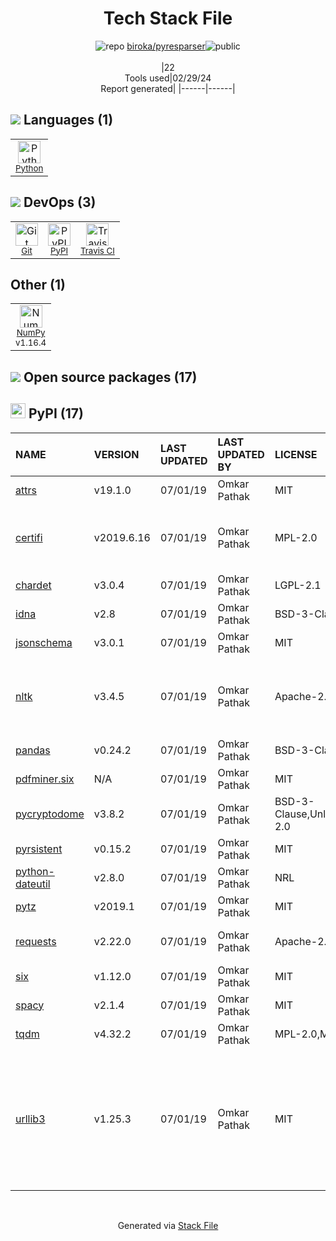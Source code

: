 <!--
&lt;--- Readme.md Snippet without images Start ---&gt;
## Tech Stack
biroka/pyresparser is built on the following main stack:

- [Python](https://www.python.org) – Languages
- [Travis CI](http://travis-ci.com/) – Continuous Integration
- [NumPy](http://www.numpy.org/) – Data Science Tools

Full tech stack [here](/techstack.md)

&lt;--- Readme.md Snippet without images End ---&gt;

&lt;--- Readme.md Snippet with images Start ---&gt;
## Tech Stack
biroka/pyresparser is built on the following main stack:

- <img width='25' height='25' src='https://img.stackshare.io/service/993/pUBY5pVj.png' alt='Python'/> [Python](https://www.python.org) – Languages
- <img width='25' height='25' src='https://img.stackshare.io/service/460/Lu6cGu0z_400x400.png' alt='Travis CI'/> [Travis CI](http://travis-ci.com/) – Continuous Integration
- <img width='25' height='25' src='https://img.stackshare.io/service/2179/default_332f874a2edb2686f578aa6389313efcea1eec41.png' alt='NumPy'/> [NumPy](http://www.numpy.org/) – Data Science Tools

Full tech stack [here](/techstack.md)

&lt;--- Readme.md Snippet with images End ---&gt;
-->
<div align="center">

# Tech Stack File
![](https://img.stackshare.io/repo.svg "repo") [biroka/pyresparser](https://github.com/biroka/pyresparser)![](https://img.stackshare.io/public_badge.svg "public")
<br/><br/>
|22<br/>Tools used|02/29/24 <br/>Report generated|
|------|------|
</div>

## <img src='https://img.stackshare.io/languages.svg'/> Languages (1)
<table><tr>
  <td align='center'>
  <img width='36' height='36' src='https://img.stackshare.io/service/993/pUBY5pVj.png' alt='Python'>
  <br>
  <sub><a href="https://www.python.org">Python</a></sub>
  <br>
  <sub></sub>
</td>

</tr>
</table>

## <img src='https://img.stackshare.io/devops.svg'/> DevOps (3)
<table><tr>
  <td align='center'>
  <img width='36' height='36' src='https://img.stackshare.io/service/1046/git.png' alt='Git'>
  <br>
  <sub><a href="http://git-scm.com/">Git</a></sub>
  <br>
  <sub></sub>
</td>

<td align='center'>
  <img width='36' height='36' src='https://img.stackshare.io/service/12572/-RIWgodF_400x400.jpg' alt='PyPI'>
  <br>
  <sub><a href="https://pypi.org/">PyPI</a></sub>
  <br>
  <sub></sub>
</td>

<td align='center'>
  <img width='36' height='36' src='https://img.stackshare.io/service/460/Lu6cGu0z_400x400.png' alt='Travis CI'>
  <br>
  <sub><a href="http://travis-ci.com/">Travis CI</a></sub>
  <br>
  <sub></sub>
</td>

</tr>
</table>

## Other (1)
<table><tr>
  <td align='center'>
  <img width='36' height='36' src='https://img.stackshare.io/service/2179/default_332f874a2edb2686f578aa6389313efcea1eec41.png' alt='NumPy'>
  <br>
  <sub><a href="http://www.numpy.org/">NumPy</a></sub>
  <br>
  <sub>v1.16.4</sub>
</td>

</tr>
</table>


## <img src='https://img.stackshare.io/group.svg' /> Open source packages (17)</h2>

## <img width='24' height='24' src='https://img.stackshare.io/service/12572/-RIWgodF_400x400.jpg'/> PyPI (17)

|NAME|VERSION|LAST UPDATED|LAST UPDATED BY|LICENSE|VULNERABILITIES|
|:------|:------|:------|:------|:------|:------|
|[attrs](https://pypi.org/project/attrs)|v19.1.0|07/01/19|Omkar Pathak |MIT|N/A|
|[certifi](https://pypi.org/project/certifi)|v2019.6.16|07/01/19|Omkar Pathak |MPL-2.0|[CVE-2023-37920](https://github.com/advisories/GHSA-xqr8-7jwr-rhp7) (High)<br/>[CVE-2022-23491](https://github.com/advisories/GHSA-43fp-rhv2-5gv8) (Moderate)|
|[chardet](https://pypi.org/project/chardet)|v3.0.4|07/01/19|Omkar Pathak |LGPL-2.1|N/A|
|[idna](https://pypi.org/project/idna)|v2.8|07/01/19|Omkar Pathak |BSD-3-Clause|N/A|
|[jsonschema](https://pypi.org/project/jsonschema)|v3.0.1|07/01/19|Omkar Pathak |MIT|N/A|
|[nltk](https://pypi.org/project/nltk)|v3.4.5|07/01/19|Omkar Pathak |Apache-2.0|[CVE-2021-43854](https://github.com/advisories/GHSA-f8m6-h2c7-8h9x) (High)<br/>[CVE-2021-3842](https://github.com/advisories/GHSA-rqjh-jp2r-59cj) (High)<br/>[CVE-2021-3828](https://github.com/advisories/GHSA-2ww3-fxvq-293j) (High)|
|[pandas](https://pypi.org/project/pandas)|v0.24.2|07/01/19|Omkar Pathak |BSD-3-Clause|N/A|
|[pdfminer.six](https://pypi.org/project/pdfminer.six)|N/A|07/01/19|Omkar Pathak |MIT|N/A|
|[pycryptodome](https://pypi.org/project/pycryptodome)|v3.8.2|07/01/19|Omkar Pathak |BSD-3-Clause,Unlicense,Apache-2.0|[CVE-2023-52323](https://github.com/advisories/GHSA-j225-cvw7-qrx7) (Moderate)|
|[pyrsistent](https://pypi.org/project/pyrsistent)|v0.15.2|07/01/19|Omkar Pathak |MIT|N/A|
|[python-dateutil](https://pypi.org/project/python-dateutil)|v2.8.0|07/01/19|Omkar Pathak |NRL|N/A|
|[pytz](https://pypi.org/project/pytz)|v2019.1|07/01/19|Omkar Pathak |MIT|N/A|
|[requests](https://pypi.org/project/requests)|v2.22.0|07/01/19|Omkar Pathak |Apache-2.0|[CVE-2023-32681](https://github.com/advisories/GHSA-j8r2-6x86-q33q) (Moderate)|
|[six](https://pypi.org/project/six)|v1.12.0|07/01/19|Omkar Pathak |MIT|N/A|
|[spacy](https://pypi.org/project/spacy)|v2.1.4|07/01/19|Omkar Pathak |MIT|N/A|
|[tqdm](https://pypi.org/project/tqdm)|v4.32.2|07/01/19|Omkar Pathak |MPL-2.0,MIT|N/A|
|[urllib3](https://pypi.org/project/urllib3)|v1.25.3|07/01/19|Omkar Pathak |MIT|[CVE-2020-7212](https://github.com/advisories/GHSA-hmv2-79q8-fv6g) (High)<br/>[CVE-2023-45803](https://github.com/advisories/GHSA-g4mx-q9vg-27p4) (Moderate)<br/>[CVE-2023-43804](https://github.com/advisories/GHSA-v845-jxx5-vc9f) (Moderate)<br/>[CVE-2020-26137](https://github.com/advisories/GHSA-wqvq-5m8c-6g24) (Moderate)|

<br/>
<div align='center'>

Generated via [Stack File](https://github.com/marketplace/stack-file)
